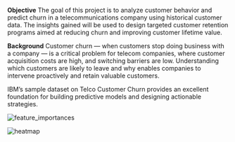 **Objective**
The goal of this project is to analyze customer behavior and predict churn in a telecommunications company using historical customer data. The insights gained will be used to design targeted customer retention programs aimed at reducing churn and improving customer lifetime value.

**Background**
Customer churn — when customers stop doing business with a company — is a critical problem for telecom companies, where customer acquisition costs are high, and switching barriers are low. Understanding which customers are likely to leave and why enables companies to intervene proactively and retain valuable customers.

IBM’s sample dataset on Telco Customer Churn provides an excellent foundation for building predictive models and designing actionable strategies.

![feature_importances](https://github.com/user-attachments/assets/60ddd56a-7c8a-4050-b7c6-400afef29b9e)

![heatmap](https://github.com/user-attachments/assets/edc29fa0-8469-4c8d-9941-edb85161349e)
